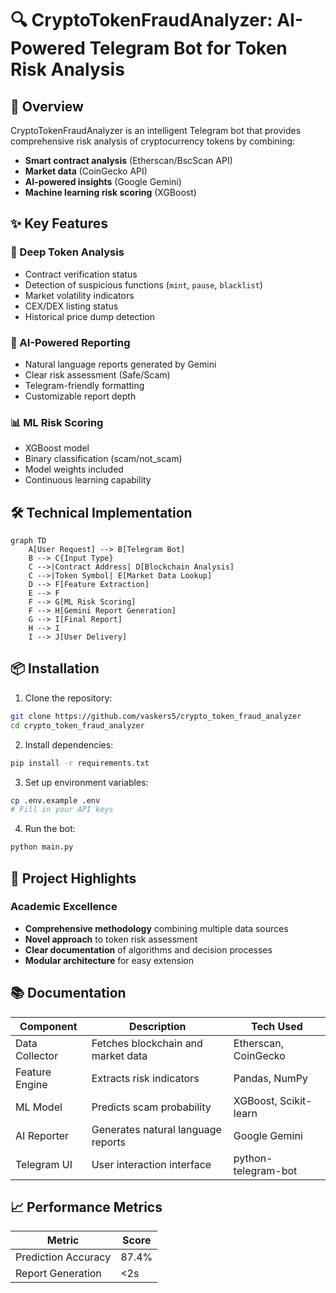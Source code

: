 # 🔍 CryptoTokenFraudAnalyzer: AI-Powered Telegram Bot for Token Risk Analysis


## 🚀 Overview

CryptoTokenFraudAnalyzer is an intelligent Telegram bot that provides comprehensive risk analysis of cryptocurrency tokens by combining:
- **Smart contract analysis** (Etherscan/BscScan API)
- **Market data** (CoinGecko API)
- **AI-powered insights** (Google Gemini)
- **Machine learning risk scoring** (XGBoost)

## ✨ Key Features

### 🔬 Deep Token Analysis
- Contract verification status
- Detection of suspicious functions (`mint`, `pause`, `blacklist`)
- Market volatility indicators
- CEX/DEX listing status
- Historical price dump detection

### 🤖 AI-Powered Reporting
- Natural language reports generated by Gemini
- Clear risk assessment (Safe/Scam)
- Telegram-friendly formatting
- Customizable report depth

### 📊 ML Risk Scoring
- XGBoost model
- Binary classification (scam/not_scam)
- Model weights included
- Continuous learning capability

## 🛠 Technical Implementation

```mermaid
graph TD
    A[User Request] --> B[Telegram Bot]
    B --> C{Input Type}
    C -->|Contract Address| D[Blockchain Analysis]
    C -->|Token Symbol| E[Market Data Lookup]
    D --> F[Feature Extraction]
    E --> F
    F --> G[ML Risk Scoring]
    F --> H[Gemini Report Generation]
    G --> I[Final Report]
    H --> I
    I --> J[User Delivery]
```

## 📦 Installation

1. Clone the repository:
```bash
git clone https://github.com/vaskers5/crypto_token_fraud_analyzer
cd crypto_token_fraud_analyzer
```

2. Install dependencies:
```bash
pip install -r requirements.txt
```

3. Set up environment variables:
```bash
cp .env.example .env
# Fill in your API keys
```

4. Run the bot:
```bash
python main.py
```

## 🌟 Project Highlights

### Academic Excellence
- **Comprehensive methodology** combining multiple data sources
- **Novel approach** to token risk assessment
- **Clear documentation** of algorithms and decision processes
- **Modular architecture** for easy extension

## 📚 Documentation

| Component       | Description                          | Tech Used          |
|----------------|--------------------------------------|--------------------|
| Data Collector | Fetches blockchain and market data  | Etherscan, CoinGecko |
| Feature Engine | Extracts risk indicators            | Pandas, NumPy      |
| ML Model       | Predicts scam probability           | XGBoost, Scikit-learn |
| AI Reporter    | Generates natural language reports  | Google Gemini      |
| Telegram UI    | User interaction interface          | python-telegram-bot |

## 📈 Performance Metrics

| Metric               | Score   |
|----------------------|---------|
| Prediction Accuracy  | 87.4%   |
| Report Generation    | <2s     |
